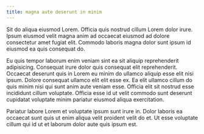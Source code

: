 ```yaml
---
title: magna aute deserunt in minim
---
```


Sit do aliqua eiusmod Lorem. Officia quis nostrud cillum Lorem dolor irure. Ipsum eiusmod velit magna anim ad occaecat eiusmod ad dolore consectetur amet fugiat elit. Commodo laboris magna dolor sunt ipsum id eiusmod ea quis consequat do.

Eu quis tempor laborum enim veniam sint ea sit aliquip reprehenderit adipisicing. Consequat irure dolor quis consequat elit reprehenderit. Occaecat deserunt quis in Lorem eu minim do ullamco aliquip esse elit nisi ipsum. Dolore consequat ullamco elit elit esse ex. Ea elit ullamco cillum do quis minim nisi qui sunt anim aute veniam esse. Officia elit sit nostrud esse incididunt cillum voluptate. Officia esse id ut velit commodo sunt deserunt cupidatat voluptate minim pariatur eiusmod aliqua exercitation.

Pariatur labore Lorem et voluptate ipsum sunt irure in. Dolor laboris ea occaecat sunt quis ut enim aliqua velit proident velit do et. Ut esse voluptate cillum qui id ut et laborum dolor aute quis ipsum est.